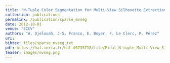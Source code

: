```yaml
---
title: "N-Tuple Color Segmentation for Multi-View Silhouette Extraction"
collection: publications
permalink: /publication/sparse_mvseg
date: 2012-10-01
venue: "ECCV"
authors: "A. Djelouah, J-S. Franco, E. Boyer, F. Le Clerc, P. Pérez"
uri: 
bibtex: files/sparse_mvseg.txt
pdf: https://hal.inria.fr/hal-00735718/file/Final_N-tuple_Multi-View_Silhouette_Extraction-1.pdf
teaser: images/mvseg.png
---
```

